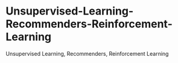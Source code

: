 # Unsupervised-Learning-Recommenders-Reinforcement-Learning
Unsupervised Learning, Recommenders, Reinforcement Learning
